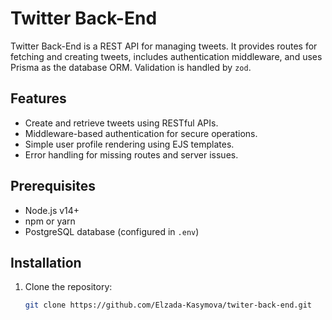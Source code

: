# Twitter Back-End

Twitter Back-End is a REST API for managing tweets. It provides routes for fetching and creating tweets, includes authentication middleware, and uses Prisma as the database ORM. Validation is handled by `zod`.

## Features
- Create and retrieve tweets using RESTful APIs.
- Middleware-based authentication for secure operations.
- Simple user profile rendering using EJS templates.
- Error handling for missing routes and server issues.

## Prerequisites
- Node.js v14+
- npm or yarn
- PostgreSQL database (configured in `.env`)

## Installation

1. Clone the repository:
   ```bash
   git clone https://github.com/Elzada-Kasymova/twiter-back-end.git

